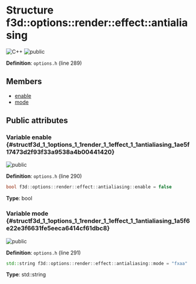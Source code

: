 # Structure f3d::options::render::effect::antialiasing

![][C++]
![][public]

**Definition**: `options.h` (line 289)





## Members

* [enable](structf3d_1_1options_1_1render_1_1effect_1_1antialiasing.md#structf3d_1_1options_1_1render_1_1effect_1_1antialiasing_1ae5f17473d2f93f33a9538a4b00441420)
* [mode](structf3d_1_1options_1_1render_1_1effect_1_1antialiasing.md#structf3d_1_1options_1_1render_1_1effect_1_1antialiasing_1a5f6e22e3f6631fe5eeca6414cf61dbc8)

## Public attributes

### Variable enable {#structf3d_1_1options_1_1render_1_1effect_1_1antialiasing_1ae5f17473d2f93f33a9538a4b00441420}

![][public]

**Definition**: `options.h` (line 290)


```cpp
bool f3d::options::render::effect::antialiasing::enable = false
```








**Type**: bool



### Variable mode {#structf3d_1_1options_1_1render_1_1effect_1_1antialiasing_1a5f6e22e3f6631fe5eeca6414cf61dbc8}

![][public]

**Definition**: `options.h` (line 291)


```cpp
std::string f3d::options::render::effect::antialiasing::mode = "fxaa"
```








**Type**: std::string



[public]: https://img.shields.io/badge/-public-brightgreen (public)
[C++]: https://img.shields.io/badge/language-C%2B%2B-blue (C++)